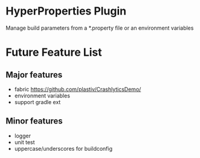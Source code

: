 # HyperProperties Plugin
Manage build parameters from a *.property file or an environment variables


# Future Feature List

## Major features
* fabric https://github.com/plastiv/CrashlyticsDemo/
* environment variables
* support gradle ext

## Minor features
* logger
* unit test
* uppercase/underscores for buildconfig

 